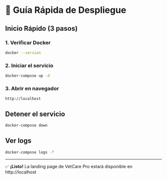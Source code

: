 # 🚀 Guía Rápida de Despliegue

## Inicio Rápido (3 pasos)

### 1. Verificar Docker
```bash
docker --version
```

### 2. Iniciar el servicio
```bash
docker-compose up -d
```

### 3. Abrir en navegador
```
http://localhost
```

## Detener el servicio
```bash
docker-compose down
```

## Ver logs
```bash
docker-compose logs -f
```

---

✅ **¡Listo!** La landing page de VetCare Pro estará disponible en http://localhost

